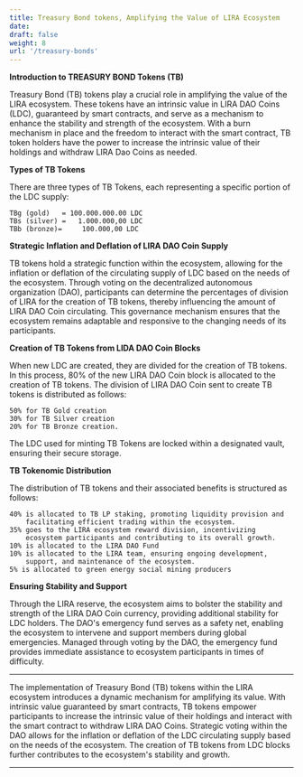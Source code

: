 ```yaml
---
title: Treasury Bond tokens, Amplifying the Value of LIRA Ecosystem
date:
draft: false
weight: 8
url: '/treasury-bonds'
---
```


**Introduction to TREASURY BOND Tokens (TB)**

Treasury Bond (TB) tokens play a crucial role in amplifying the value
of the LIRA ecosystem. These tokens have an intrinsic value in
LIRA DAO Coins (LDC), guaranteed by smart contracts, and serve as a mechanism to
enhance the stability and strength of the ecosystem. With a burn
mechanism in place and the freedom to interact with the smart
contract, TB token holders have the power to increase the intrinsic
value of their holdings and withdraw LIRA Dao Coins as needed.

**Types of TB Tokens**

There are three types of TB Tokens, each
representing a specific portion of the LDC supply:

    TBg (gold)   = 100.000.000.00 LDC
    TBs (silver) =   1.000.000,00 LDC
    TBb (bronze)=     100.000,00 LDC

**Strategic Inflation and Deflation of LIRA DAO Coin Supply**

TB tokens hold a strategic function within the ecosystem, allowing for
the inflation or deflation of the circulating supply of LDC based on
the needs of the ecosystem. Through voting on the decentralized
autonomous organization (DAO), participants can determine the
percentages of division of LIRA for the creation of TB tokens, thereby
influencing the amount of LIRA DAO Coin circulating. This governance mechanism
ensures that the ecosystem remains adaptable and responsive to the
changing needs of its participants.

**Creation of TB Tokens from LIDA DAO Coin Blocks**

When new LDC are created, they are divided for the creation of TB tokens.
In this process, 80% of the new LIRA DAO Coin block is allocated to the
creation of TB tokens. 
The division of LIRA DAO Coin sent to create TB tokens is distributed as follows:

    50% for TB Gold creation
    30% for TB Silver creation
    20% for TB Bronze creation.

The LDC used for minting TB Tokens are locked within a
designated vault, ensuring their secure storage.

**TB Tokenomic Distribution**

The distribution of TB tokens and their associated benefits is
structured as follows:

    40% is allocated to TB LP staking, promoting liquidity provision and
        facilitating efficient trading within the ecosystem.
    35% goes to the LIRA ecosystem reward division, incentivizing
        ecosystem participants and contributing to its overall growth.
    10% is allocated to the LIRA DAO Fund
    10% is allocated to the LIRA team, ensuring ongoing development,
        support, and maintenance of the ecosystem.
    5% is allocated to green energy social mining producers


**Ensuring Stability and Support**

Through the LIRA reserve, the ecosystem aims to bolster the
stability and strength of the LIRA DAO Coin currency, providing additional
stability for LDC holders. The DAO's emergency fund serves as a
safety net, enabling the ecosystem to intervene and support members
during global emergencies. Managed through voting by the DAO, the
emergency fund provides immediate assistance to ecosystem participants
in times of difficulty.


---

The implementation of Treasury Bond (TB) tokens within the
LIRA ecosystem introduces a dynamic mechanism for amplifying its
value. With intrinsic value guaranteed by smart contracts, TB tokens
empower participants to increase the intrinsic value of their holdings
and interact with the smart contract to withdraw LIRA DAO Coins. Strategic
voting within the DAO allows for the inflation or deflation of the
LDC circulating supply based on the needs of the ecosystem. The
creation of TB tokens from LDC blocks further contributes to the
ecosystem's stability and growth.

---